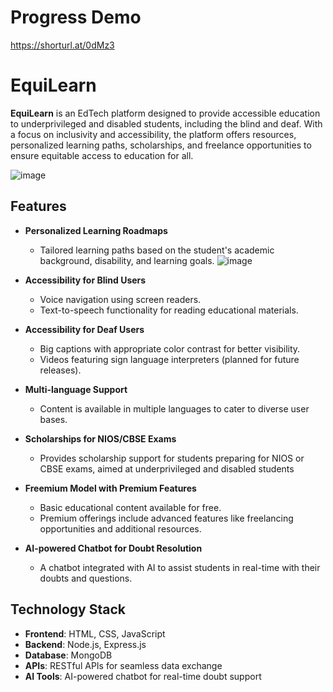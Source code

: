 # Progress Demo
https://shorturl.at/0dMz3

# EquiLearn

**EquiLearn** is an EdTech platform designed to provide accessible education to underprivileged and disabled students, including the blind and deaf. With a focus on inclusivity and accessibility, the platform offers resources, personalized learning paths, scholarships, and freelance opportunities to ensure equitable access to education for all.

![image](https://github.com/user-attachments/assets/8b6b7823-9baf-40f6-a347-55e9ff6ea97b)


## Features

- **Personalized Learning Roadmaps**  
  - Tailored learning paths based on the student's academic background, disability, and learning goals.
    ![image](https://github.com/user-attachments/assets/d9a3a86a-7c7f-481b-84b1-7a237da0b3a2)

- **Accessibility for Blind Users**  
  - Voice navigation using screen readers.
  - Text-to-speech functionality for reading educational materials.

- **Accessibility for Deaf Users**  
  - Big captions with appropriate color contrast for better visibility.
  - Videos featuring sign language interpreters (planned for future releases).

- **Multi-language Support**  
  - Content is available in multiple languages to cater to diverse user bases.

- **Scholarships for NIOS/CBSE Exams**  
  - Provides scholarship support for students preparing for NIOS or CBSE exams, aimed at underprivileged and disabled students

- **Freemium Model with Premium Features**  
  - Basic educational content available for free.
  - Premium offerings include advanced features like freelancing opportunities and additional resources.

- **AI-powered Chatbot for Doubt Resolution**  
  - A chatbot integrated with AI to assist students in real-time with their doubts and questions.

## Technology Stack

- **Frontend**: HTML, CSS, JavaScript
- **Backend**: Node.js, Express.js
- **Database**: MongoDB
- **APIs**: RESTful APIs for seamless data exchange
- **AI Tools**: AI-powered chatbot for real-time doubt support


